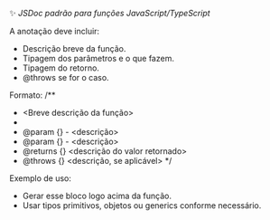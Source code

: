 ✨ _JSDoc padrão para funções JavaScript/TypeScript_

A anotação deve incluir:

- Descrição breve da função.
- Tipagem dos parâmetros e o que fazem.
- Tipagem do retorno.
- @throws se for o caso.

Formato:
/\*\*

- <Breve descrição da função>
-
- @param {<type>} <paramName> - <descrição>
- @param {<type>} <paramName> - <descrição>
- @returns {<type>} <descrição do valor retornado>
- @throws {<Exception>} <descrição, se aplicável>
  \*/

Exemplo de uso:

- Gerar esse bloco logo acima da função.
- Usar tipos primitivos, objetos ou generics conforme necessário.
